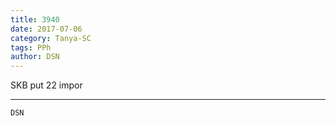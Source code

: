 ```yaml
---
title: 3940
date: 2017-07-06
category: Tanya-SC
tags: PPh
author: DSN
---
```


SKB put 22 impor

---



`DSN`
